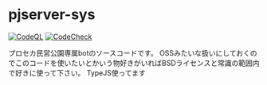 # pjserver-sys

[![CodeQL](https://github.com/AkatukiSora/pjserver-sys/actions/workflows/CodeQL.yml/badge.svg?branch=master)](https://github.com/AkatukiSora/pjserver-sys/actions/workflows/CodeQL.yml) [![CodeCheck](https://github.com/AkatukiSora/pjserver-sys/actions/workflows/codecheck.yml/badge.svg?branch=master)](https://github.com/AkatukiSora/pjserver-sys/actions/workflows/codecheck.yml)

プロセカ民営公園専属botのソースコードです。
OSSみたいな扱いにしておくのでこのコードを使いたいとかいう物好きがいればBSDライセンスと常識の範囲内で好きに使って下さい。
TypeJS使ってます
